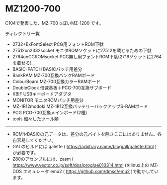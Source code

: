 # MZ1200-700

C104で発表した、MZ-700っぽいMZ-1200 です。

ディレクトリ一覧
- 2732+ExFontSelect
  PCG用フォントROM下駄
- 27512on2332socket
  モニタROMソケットに27512を載せるための下駄
- 2764onCGROMsocket
  PCG無し用フォントROM下駄(2716ソケットに2764を載せる)
- BASIC-PATCH
  BASICパッチ用差分
- BankRAM
  MZ-700互換バンクRAMボード
- ColourBoard
  MZ-700互換カラーRAMボード
- DoubleClock
  倍速基板＋PCG-700互換サブボード
- KBIF
  USBキーボードアダプタ
- MONITOR
  モニタROMパッチ用差分
- MZ-1R12modoki
  MZ-1R12互換バッテリーバックアップS-RAMボード
- PCG
  PCG-700互換メインボード(2種)
- tools
  細々したツール類

----
 - ROMやBASICの元データは、差分の元バイトを除きここにはありません。各自容易してください。
 - GALのビルドには galette ( https://arbitrary.name/blog/all/galette.html ) が必要です。
 - Z80のアセンブルには、zasm ( https://www.vector.co.jp/soft/dos/prog/se010314.html )をlinux上の MZ-DOS エミュレータ emu2 ( https://github.com/dmsc/emu2 )で動かしています。
